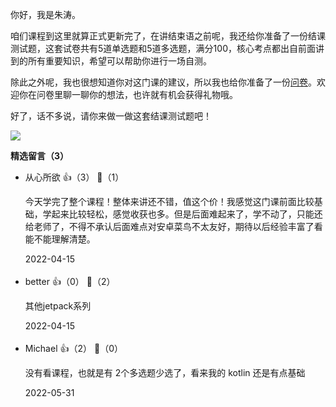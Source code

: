 你好，我是朱涛。

咱们课程到这里就算正式更新完了，在讲结束语之前呢，我还给你准备了一份结课测试题，这套试卷共有5道单选题和5道多选题，满分100，核心考点都出自前面讲到的所有重要知识，希望可以帮助你进行一场自测。

除此之外呢，我也很想知道你对这门课的建议，所以我也给你准备了一份[问卷](https://jinshuju.net/f/tp2QfX)。欢迎你在问卷里聊一聊你的想法，也许就有机会获得礼物哦。

好了，话不多说，请你来做一做这套结课测试题吧！

[![](https://static001.geekbang.org/resource/image/28/a4/28d1be62669b4f3cc01c36466bf811a4.png?wh=1142%2A201)](http://time.geekbang.org/quiz/intro?act_id=3429&exam_id=8955)
<div><strong>精选留言（3）</strong></div><ul>
<li><span>从心所欲</span> 👍（3） 💬（1）<p>今天学完了整个课程！整体来讲还不错，值这个价！我感觉这门课前面比较基础，学起来比较轻松，感觉收获也多。但是后面难起来了，学不动了，只能还给老师了，不得不承认后面难点对安卓菜鸟不太友好，期待以后经验丰富了看能不能理解清楚。</p>2022-04-15</li><br/><li><span>better</span> 👍（0） 💬（2）<p>其他jetpack系列</p>2022-04-15</li><br/><li><span>Michael</span> 👍（2） 💬（0）<p>没有看课程，也就是有 2个多选题少选了，看来我的 kotlin 还是有点基础</p>2022-05-31</li><br/>
</ul>